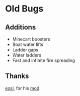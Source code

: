 # Old Bugs

## Additions
* Minecart boosters 
* Boat water lifts
* Ladder gaps
* Water ladders
* Fast and infinite fire spreading

## Thanks
[eosl](https://github.com/EOfSL), for his [mod](https://github.com/EOfSL/bta-old-nostalgic-bugs).

